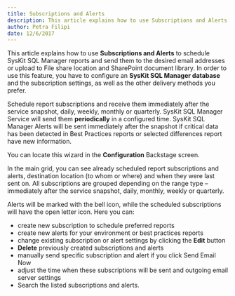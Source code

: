 ```yaml
---
title: Subscriptions and Alerts
description: This article explains how to use Subscriptions and Alerts to schedule SysKit SQL Manager reports and send them to the desired email addresses or upload to File share location and SharePoint document library.
author: Petra Filipi
date: 12/6/2017
---
```


This article explains how to use __Subscriptions and Alerts__ to schedule SysKit SQL Manager reports and send them to the desired email addresses or upload to File share location and SharePoint document library. In order to use this feature, you have to configure an __SysKit SQL Manager database__ and the subscription settings, as well as the other delivery methods you prefer.

Schedule report subscriptions and receive them immediately after the service snapshot, daily, weekly, monthly or quarterly. SysKit SQL Manager Service will send them __periodically__ in a configured time. SysKit SQL Manager Alerts will be sent immediately after the snapshot if critical data has been detected in Best Practices reports or selected differences report have new information.

You can locate this wizard in the __Configuration__ Backstage screen.

In the main grid, you can see already scheduled report subscriptions and alerts, destination location (to whom or where) and when they were last sent on. All subscriptions are grouped depending on the range type – immediately after the service snapshot, daily, monthly, weekly or quarterly.

Alerts will be marked with the bell icon, while the scheduled subscriptions will have the open letter icon. Here you can:

* create new subscription to schedule preferred reports
* create new alerts for your environment or best practices reports
* change existing subscription or alert settings by clicking the __Edit__ button
* __Delete__ previously created subscriptions and alerts
* manually send specific subscription and alert if you click Send Email Now
* adjust the time when these subscriptions will be sent and outgoing email server settings
* Search the listed subscriptions and alerts.